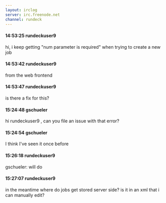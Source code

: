 ```yaml
---
layout: irclog
server: irc.freenode.net
channel: rundeck
---
```


#### 14:53:25 rundeckuser9
 hi, i keep getting "num parameter is required" when trying to create a new job 
#### 14:53:42 rundeckuser9
 from the web frontend
#### 14:53:47 rundeckuser9
 is there a fix for this?
#### 15:24:48 gschueler
 hi rundeckuser9 , can you file an issue with that error?
#### 15:24:54 gschueler
 I think I've seen it once before
#### 15:26:18 rundeckuser9
 gschueler: will do
#### 15:27:07 rundeckuser9
 in the meantime where do jobs get stored server side? is it in an xml that i can manually edit?
